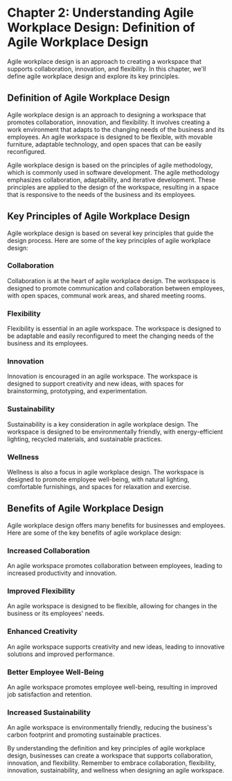 Chapter 2: Understanding Agile Workplace Design: Definition of Agile Workplace Design
=====================================================================================

Agile workplace design is an approach to creating a workspace that supports collaboration, innovation, and flexibility. In this chapter, we'll define agile workplace design and explore its key principles.

Definition of Agile Workplace Design
------------------------------------

Agile workplace design is an approach to designing a workspace that promotes collaboration, innovation, and flexibility. It involves creating a work environment that adapts to the changing needs of the business and its employees. An agile workspace is designed to be flexible, with movable furniture, adaptable technology, and open spaces that can be easily reconfigured.

Agile workplace design is based on the principles of agile methodology, which is commonly used in software development. The agile methodology emphasizes collaboration, adaptability, and iterative development. These principles are applied to the design of the workspace, resulting in a space that is responsive to the needs of the business and its employees.

Key Principles of Agile Workplace Design
----------------------------------------

Agile workplace design is based on several key principles that guide the design process. Here are some of the key principles of agile workplace design:

### Collaboration

Collaboration is at the heart of agile workplace design. The workspace is designed to promote communication and collaboration between employees, with open spaces, communal work areas, and shared meeting rooms.

### Flexibility

Flexibility is essential in an agile workspace. The workspace is designed to be adaptable and easily reconfigured to meet the changing needs of the business and its employees.

### Innovation

Innovation is encouraged in an agile workspace. The workspace is designed to support creativity and new ideas, with spaces for brainstorming, prototyping, and experimentation.

### Sustainability

Sustainability is a key consideration in agile workplace design. The workspace is designed to be environmentally friendly, with energy-efficient lighting, recycled materials, and sustainable practices.

### Wellness

Wellness is also a focus in agile workplace design. The workspace is designed to promote employee well-being, with natural lighting, comfortable furnishings, and spaces for relaxation and exercise.

Benefits of Agile Workplace Design
----------------------------------

Agile workplace design offers many benefits for businesses and employees. Here are some of the key benefits of agile workplace design:

### Increased Collaboration

An agile workspace promotes collaboration between employees, leading to increased productivity and innovation.

### Improved Flexibility

An agile workspace is designed to be flexible, allowing for changes in the business or its employees' needs.

### Enhanced Creativity

An agile workspace supports creativity and new ideas, leading to innovative solutions and improved performance.

### Better Employee Well-Being

An agile workspace promotes employee well-being, resulting in improved job satisfaction and retention.

### Increased Sustainability

An agile workspace is environmentally friendly, reducing the business's carbon footprint and promoting sustainable practices.

By understanding the definition and key principles of agile workplace design, businesses can create a workspace that supports collaboration, innovation, and flexibility. Remember to embrace collaboration, flexibility, innovation, sustainability, and wellness when designing an agile workspace.

